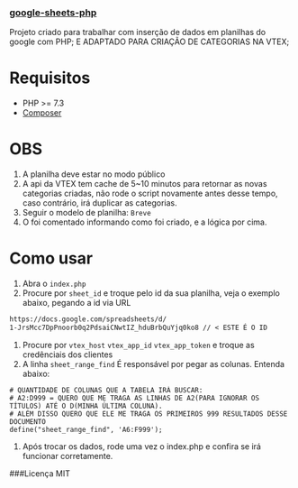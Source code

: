 ### [google-sheets-php](https://github.com/tsalesproductions/google-sheets-php)
Projeto criado para trabalhar com inserção de dados em planilhas do google com PHP; 
E ADAPTADO PARA CRIAÇÃO DE CATEGORIAS NA VTEX;

# Requisitos
- PHP >= 7.3
- [Composer](https://getcomposer.org/)

# OBS
1. A planilha deve estar no modo público
2. A api da VTEX tem cache de 5~10 minutos para retornar as novas categorias criadas, não rode o script novamente antes desse tempo, caso contrário, irá duplicar as categorias.
3. Seguir o modelo de planilha: `Breve`
4. O foi comentado informando como foi criado, e a lógica por cima.

# Como usar
1. Abra o `index.php`
1. Procure por `sheet_id` e troque pelo id da sua planilha, veja o exemplo abaixo, pegando a id via URL
```txt
https://docs.google.com/spreadsheets/d/
1-JrsMcc7DpPnoorb0q2PdsaiCNwtIZ_hduBrbQuYjq0ko8 // < ESTE É O ID
```
1. Procure por `vtex_host` `vtex_app_id` `vtex_app_token` e troque as credênciais dos clientes
1. A linha `sheet_range_find` É responsável por pegar as colunas. Entenda abaixo:
```text
# QUANTIDADE DE COLUNAS QUE A TABELA IRÁ BUSCAR: 
# A2:D999 = QUERO QUE ME TRAGA AS LINHAS DE A2(PARA IGNORAR OS TÍTULOS) ATÉ O D(MINHA ÚLTIMA COLUNA). 
# ALÉM DISSO QUERO QUE ELE ME TRAGA OS PRIMEIROS 999 RESULTADOS DESSE DOCUMENTO
define("sheet_range_find", 'A6:F999');
```
1. Após trocar os dados, rode uma vez o index.php e confira se irá funcionar corretamente.

###Licença
MIT